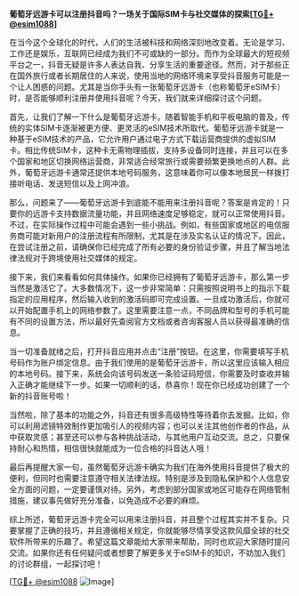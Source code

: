 **葡萄牙远游卡可以注册抖音吗？一场关于国际SIM卡与社交媒体的探索[[TG💪+ @esim1088](https://t.me/s/esim1088)]**

在当今这个全球化的时代，人们的生活被科技和网络深刻地改变着。无论是学习、工作还是娱乐，互联网已经成为我们不可或缺的一部分。而作为全球最大的短视频平台之一，抖音无疑是许多人表达自我、分享生活的重要途径。然而，对于那些正在国外旅行或者长期居住的人来说，使用当地的网络环境来享受抖音服务可能是一个让人困惑的问题。尤其是当你手头有一张葡萄牙远游卡（也称葡萄牙eSIM卡）时，是否能够顺利注册并使用抖音呢？今天，我们就来详细探讨这个问题。

首先，让我们了解一下什么是葡萄牙远游卡。随着智能手机和平板电脑的普及，传统的实体SIM卡逐渐被更方便、更灵活的eSIM技术所取代。葡萄牙远游卡就是一种基于eSIM技术的产品，它允许用户通过电子方式下载运营商提供的虚拟SIM卡。相比传统SIM卡，这种卡无需物理插拔，支持多设备同时连接，并且可以在多个国家和地区切换网络运营商，非常适合经常旅行或需要频繁更换地点的人群。此外，葡萄牙远游卡通常还提供本地号码服务，这意味着你可以像本地居民一样拨打接听电话、发送短信以及上网冲浪。

那么，问题来了——葡萄牙远游卡到底能不能用来注册抖音呢？答案是肯定的！只要你的远游卡支持数据流量功能，并且网络速度足够稳定，就可以正常使用抖音。不过，在实际操作过程中可能会遇到一些小挑战。例如，有些国家或地区的电信服务商可能对新用户的注册流程有所限制，尤其是在涉及实名认证的情况下。因此，在尝试注册之前，请确保你已经完成了所有必要的身份验证步骤，并且了解当地法律法规对于跨境使用社交媒体的规定。

接下来，我们来看看如何具体操作。如果你已经拥有了葡萄牙远游卡，那么第一步当然是激活它了。大多数情况下，这一步非常简单：只需按照说明书上的指示下载指定的应用程序，然后输入收到的激活码即可完成设置。一旦成功激活后，你就可以开始配置手机上的网络参数了。这里需要注意一点，不同品牌和型号的手机可能有不同的设置方法，所以最好先查阅官方文档或者咨询客服人员以获得最准确的信息。

当一切准备就绪之后，打开抖音应用并点击“注册”按钮。在这里，你需要填写手机号码作为账户绑定信息。由于我们使用的是葡萄牙远游卡，所以这里应该输入相应的本地号码。接下来，系统会向该号码发送一条验证码短信，你需要及时查收并输入正确才能继续下一步。如果一切顺利的话，恭喜你！现在你已经成功创建了一个新的抖音账号啦！

当然啦，除了基本的功能之外，抖音还有很多高级特性等待着你去发掘。比如，你可以利用滤镜特效制作更加吸引人的视频内容；也可以关注其他创作者的作品，从中获取灵感；甚至还可以参与各种挑战活动，与其他用户互动交流。总之，只要保持耐心和热情，相信很快就能成为一位合格的抖音达人哦！

最后再提醒大家一句，虽然葡萄牙远游卡确实为我们在海外使用抖音提供了极大的便利，但同时也需要注意遵守相关法律法规。特别是涉及到隐私保护和个人信息安全方面的问题，一定要谨慎对待。另外，考虑到部分国家或地区可能存在网络管制措施，建议事先做好充分准备，以免造成不必要的麻烦。

综上所述，葡萄牙远游卡完全可以用来注册抖音，并且整个过程其实并不复杂。只要掌握了正确的技巧，并且遵循相关规定，你就能够尽情享受这款风靡全球的社交软件所带来的乐趣了。希望这篇文章能给大家带来帮助，同时也欢迎大家随时提问交流。如果你还有任何疑问或者想要了解更多关于eSIM卡的知识，不妨加入我们的讨论群组，一起探讨吧！

[[TG💪+ @esim1088](https://t.me/s/esim1088) ![Image](https://i.postimg.cc/4NQfJmqS/Snipaste-2025-05-13-00-14-12.png)]